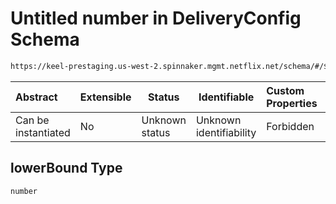 # Untitled number in DeliveryConfig Schema

```txt
https://keel-prestaging.us-west-2.spinnaker.mgmt.netflix.net/schema/#/$defs/StepAdjustment/properties/lowerBound
```




| Abstract            | Extensible | Status         | Identifiable            | Custom Properties | Additional Properties | Access Restrictions | Defined In                                                    |
| :------------------ | ---------- | -------------- | ----------------------- | :---------------- | --------------------- | ------------------- | ------------------------------------------------------------- |
| Can be instantiated | No         | Unknown status | Unknown identifiability | Forbidden         | Allowed               | none                | [keel.schema.json\*](keel.schema.json "open original schema") |

## lowerBound Type

`number`
